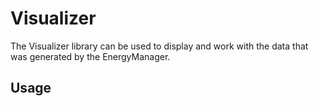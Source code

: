 # Visualizer

The Visualizer library can be used to display and work with the data that was generated by the EnergyManager.

## Usage

